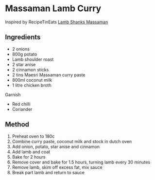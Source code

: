 # Massaman Lamb Curry

Inspired by RecipeTinEats [Lamb Shanks Massaman](https://www.recipetineats.com/lamb-shanks-in-massaman-curry/)

## Ingredients

- 2 onions
- 800g potato
- Lamb shoulder roast
- 2 star anise
- 2 cinnamon sticks
- 2 tins Maesri Massaman curry paste
- 800ml coconut milk
- 1 litre chicken broth

Garnish
- Red chilli
- Coriander


## Method

1. Preheat oven to 180c
2. Combine curry paste, coconut milk and stock in dutch oven
3. Add onion, potato, star anise and cinnamon
4. Add lamb and coat
5. Bake for 2 hours
6. Remove cover and bake for 1.5 hours, turning lamb every 30 minutes
7. Remove lamb, skim off excess fat, mix sauce
8. Break part lamb and return to sauce
